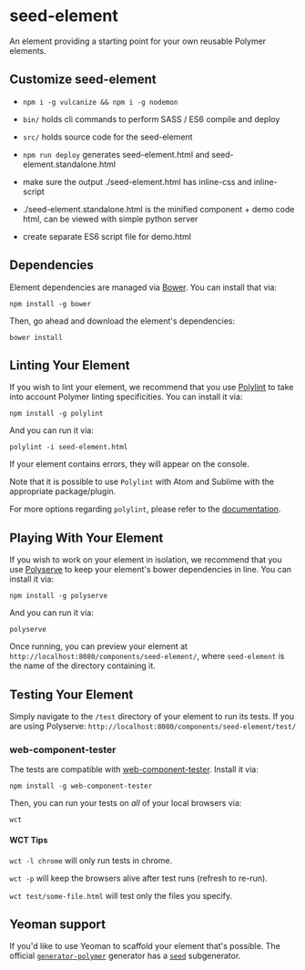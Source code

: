 # seed-element

An element providing a starting point for your own reusable Polymer elements.

## Customize seed-element

- `npm i -g vulcanize && npm i -g nodemon`

- `bin/` holds cli commands to perform SASS / ES6 compile and deploy
- `src/` holds source code for the seed-element
- `npm run deploy` generates seed-element.html and seed-element.standalone.html
- make sure the output ./seed-element.html has inline-css and inline-script
- ./seed-element.standalone.html is the minified component + demo code html, can be viewed with simple python server
- create separate ES6 script file for demo.html

## Dependencies

Element dependencies are managed via [Bower](http://bower.io/). You can
install that via:

    npm install -g bower

Then, go ahead and download the element's dependencies:

    bower install


## Linting Your Element

If you wish to lint your element, we recommend that you use
[Polylint](https://github.com/PolymerLabs/polylint) to take into account Polymer
linting specificities. You can install it via:

    npm install -g polylint

And you can run it via:

	polylint -i seed-element.html

If your element contains errors, they will appear on the console.

Note that it is possible to use `Polylint` with Atom and Sublime with the appropriate package/plugin.

For more options regarding `polylint`, please refer to the
[documentation](https://github.com/PolymerLabs/polylint#polylint).


## Playing With Your Element

If you wish to work on your element in isolation, we recommend that you use
[Polyserve](https://github.com/PolymerLabs/polyserve) to keep your element's
bower dependencies in line. You can install it via:

    npm install -g polyserve

And you can run it via:

    polyserve

Once running, you can preview your element at
`http://localhost:8080/components/seed-element/`, where `seed-element` is the name of the directory containing it.


## Testing Your Element

Simply navigate to the `/test` directory of your element to run its tests. If
you are using Polyserve: `http://localhost:8080/components/seed-element/test/`

### web-component-tester

The tests are compatible with [web-component-tester](https://github.com/Polymer/web-component-tester).
Install it via:

    npm install -g web-component-tester

Then, you can run your tests on _all_ of your local browsers via:

    wct

#### WCT Tips

`wct -l chrome` will only run tests in chrome.

`wct -p` will keep the browsers alive after test runs (refresh to re-run).

`wct test/some-file.html` will test only the files you specify.


## Yeoman support

If you'd like to use Yeoman to scaffold your element that's possible. The official [`generator-polymer`](https://github.com/yeoman/generator-polymer) generator has a [`seed`](https://github.com/yeoman/generator-polymer#seed) subgenerator.

